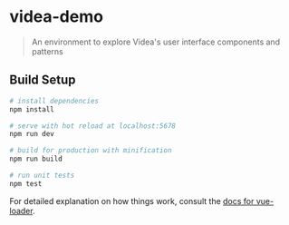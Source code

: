 # videa-demo

> An environment to explore Videa's user interface components and patterns

## Build Setup

``` bash
# install dependencies
npm install

# serve with hot reload at localhost:5678
npm run dev

# build for production with minification
npm run build

# run unit tests
npm test
```

For detailed explanation on how things work, consult the [docs for vue-loader](http://vuejs.github.io/vue-loader).
